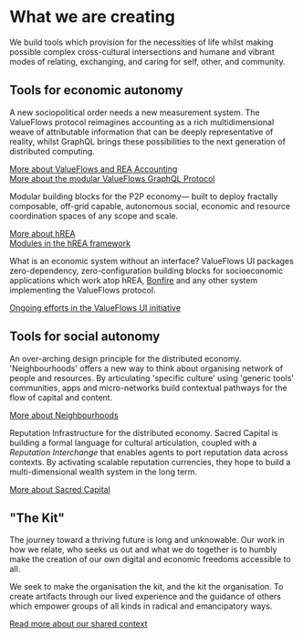 # What we are creating

We build tools which provision for the necessities of life whilst making possible complex cross-cultural intersections and humane and vibrant modes of relating, exchanging, and caring for self, other, and community.

## Tools for economic autonomy

A new sociopolitical order needs a new measurement system. The ValueFlows protocol reimagines accounting as a rich multidimensional weave of attributable information that can be deeply representative of reality, whilst GraphQL brings these possibilities to the next generation of distributed computing.

[More about ValueFlows and REA Accounting](https://valueflo.ws)  
[More about the modular ValueFlows GraphQL Protocol](https://lab.allmende.io/valueflows/vf-schemas/vf-graphql)

Modular building blocks for the P2P economy&mdash; built to deploy fractally composable, off-grid capable, autonomous social, economic and resource coordination spaces of any scope and scale.

[More about hREA](https://github.com/holo-rea/holo-rea/#readme)  
[Modules in the hREA framework](https://github.com/holo-rea/ecosystem/wiki/Modules-in-the-HoloREA-framework)

What is an economic system without an interface? ValueFlows UI packages zero-dependency, zero-configuration building blocks for socioeconomic applications which work atop hREA, [Bonfire](https://bonfirenetworks.org/) and any other system implementing the ValueFlows protocol.

[Ongoing efforts in the ValueFlows UI initiative](https://lab.allmende.io/valueflows/app-frameworks/vf-ui/-/issues)

## Tools for social autonomy

An over-arching design principle for the distributed economy. 'Neighbourhoods' offers a new way to think about organising network of people and resources. By articulating 'specific culture' using 'generic tools' communities, apps and micro-networks build contextual pathways for the flow of capital and content.

[More about Neighbourhoods](https://neighbourhoods.network)

Reputation Infrastructure for the distributed economy. Sacred Capital is building a formal language for cultural articulation, coupled with a *Reputation Interchange* that enables agents to port reputation data across contexts. By activating scalable reputation currencies, they hope to build a multi-dimensional wealth system in the long term.

[More about Sacred Capital](https://www.sacred.capital)

## "The Kit"

The journey toward a thriving future is long and unknowable. Our work in how we relate, who seeks us out and what we do together is to humbly make the creation of our own digital and economic freedoms accessible to all.

We seek to make the organisation the kit, and the kit the organisation. To create artifacts through our lived experience and the guidance of others which empower groups of all kinds in radical and emancipatory ways.

[Read more about our shared context](:TODO:)
